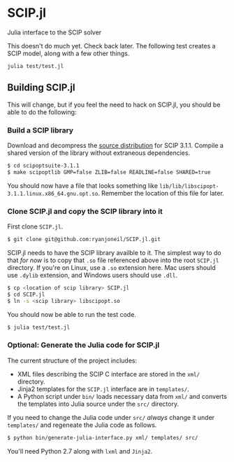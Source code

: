 SCIP.jl
=======

Julia interface to the SCIP solver

This doesn't do much yet. Check back later. The following test creates a SCIP
model, along with a few other things.

```
julia test/test.jl
```

Building SCIP.jl
----------------

This will change, but if you feel the need to hack on SCIP.jl, you should be able to do the following:

### Build a SCIP library

Download and decompress the [source distribution](http://scip.zib.de/#download) for SCIP 3.1.1. Compile a shared version of the library without extraneous dependencies.

```bash
$ cd scipoptsuite-3.1.1
$ make scipoptlib GMP=false ZLIB=false READLINE=false SHARED=true
```

You should now have a file that looks something like `lib/lib/libscipopt-3.1.1.linux.x86_64.gnu.opt.so`. Remember the location of this file for later.

### Clone SCIP.jl and copy the SCIP library into it

First clone `SCIP.jl`.

```bash
$ git clone git@github.com:ryanjoneil/SCIP.jl.git
```

SCIP.jl needs to have the SCIP library availble to it. The simplest way to do that *for now* is to copy that `.so` file referenced above into the root `SCIP.jl` directory. If you're on Linux, use a `.so` extension here. Mac users should use `.dylib` extension, and Windows users should use `.dll`.

```bash
$ cp <location of scip library> SCIP.jl
$ cd SCIP.jl
$ ln -s <scip library> libscipopt.so
```

You should now be able to run the test code.

```bash
$ julia test/test.jl
```

### Optional: Generate the Julia code for SCIP.jl

The current structure of the project includes:

* XML files describing the SCIP C interface are stored in the `xml/` directory.
* Jinja2 templates for the `SCIP.jl` interface are in `templates/`.
* A Python script under `bin/` loads necessary data from `xml/` and converts the templates into Julia source under the `src/` directory.

If you need to change the Julia code under `src/` *always* change it under `templates/` and regeneate the Julia code as follows.

```bash
$ python bin/generate-julia-interface.py xml/ templates/ src/
```

You'll need Python 2.7 along with `lxml` and `Jinja2`.
